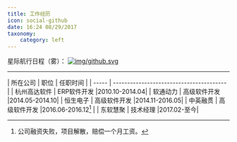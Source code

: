 ```yaml
---
title: 工作经历
icon: social-github
date: 16:24 08/29/2017 
taxonomy:
    category: left
---
```


星际航行日程（雾）：
[![img/github.svg](https://cdn.zuolan.me/github.svg)](https://github.com/izuolan)

----

| 所在公司    | 职位                                   | 任职时间    | 
| ----- | ---------------------------------------- |
| 杭州高达软件 | ERP软件开发 |2010.10-2014.04|
| 软通动力 | 高级软件开发 |2014.05-2014.10|
| 恒生电子 | 高级软件开发 |2014.11-2016.05|
| 中英融贯 | 高级软件开发 |2016.06-2016.12[^1] |
| 东软慧聚 | 技术经理 |2017.02-至今|

[^1]: 公司融资失败，项目解散，赔偿一个月工资。
